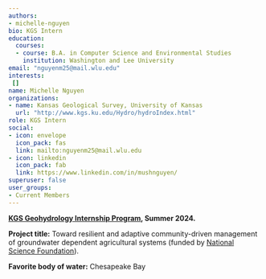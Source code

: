 ```yaml
---
authors:
- michelle-nguyen
bio: KGS Intern
education:
  courses:
  - course: B.A. in Computer Science and Environmental Studies
    institution: Washington and Lee University
email: "nguyenm25@mail.wlu.edu"
interests:
 []
name: Michelle Nguyen
organizations:
- name: Kansas Geological Survey, University of Kansas
  url: "http://www.kgs.ku.edu/Hydro/hydroIndex.html"
role: KGS Intern
social:
- icon: envelope
  icon_pack: fas
  link: mailto:nguyenm25@mail.wlu.edu
- icon: linkedin
  icon_pack: fab
  link: https://www.linkedin.com/in/mushnguyen/
superuser: false
user_groups:
- Current Members
---
```

**[KGS Geohydrology Internship Program](http://www.kgs.ku.edu/Hydro/gipIndex.html), Summer 2024.**

**Project title:** Toward resilient and adaptive community-driven management of groundwater dependent agricultural systems (funded by [National Science Foundation](https://www.nsf.gov/awardsearch/showAward?AWD_ID=2108196&HistoricalAwards=false)).

**Favorite body of water:** Chesapeake Bay 